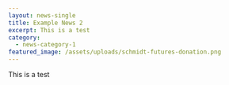 ```yaml
---
layout: news-single
title: Example News 2
excerpt: This is a test
category:
  - news-category-1
featured_image: /assets/uploads/schmidt-futures-donation.png
---
```

This is a test